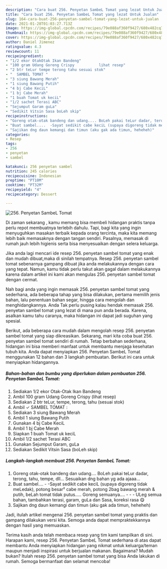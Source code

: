 ```yaml
---
description: "Cara buat 256. Penyetan SambeL Tomat yang lezat Untuk Jualan"
title: "Cara buat 256. Penyetan SambeL Tomat yang lezat Untuk Jualan"
slug: 164-cara-buat-256-penyetan-sambel-tomat-yang-lezat-untuk-jualan
date: 2021-01-28T01:03:27.713Z
image: https://img-global.cpcdn.com/recipes/79e088af360f9427/680x482cq70/256-penyetan-sambel-tomat-foto-resep-utama.jpg
thumbnail: https://img-global.cpcdn.com/recipes/79e088af360f9427/680x482cq70/256-penyetan-sambel-tomat-foto-resep-utama.jpg
cover: https://img-global.cpcdn.com/recipes/79e088af360f9427/680x482cq70/256-penyetan-sambel-tomat-foto-resep-utama.jpg
author: Daniel Jimenez
ratingvalue: 4.3
reviewcount: 11
recipeingredient:
- "1/2 ekor OtakOtak Ikan Bandeng"
- "100 gram Udang Goreng Crispy           lihat resep"
- "2 btr teLur tempe terong tahu sesuai stok"
- "  SAMBEL TOMAT "
- "3 siung Bawang Merah"
- "1 siung Bawang Putih"
- "4 bj Cabe KeciL"
- "1 bj Cabe Merah"
- "1 buah Tomat uk keciL"
- "1/2 sachet Terasi ABC"
- "Sejumput Garam guLa"
- "Sedikit Vitsin Sasa boLeh skip"
recipeinstructions:
- "Goreng otak-otak bandeng dan udang.... BoLeh pakai teLur dadar, terong, tahu, tempe, dll... Sesuaikan dng bahan yg ada ajaaa..."
- "Buat sambel....  -Sayat sedikit cabe keciL (supaya digoreng tidak meLedak), potong besar² cabe merah, potong 2bag bawang merah &amp; putih, beLah tomat tidak putus..... Goreng semuanya....   - ULeg semua bahan, tambahkan terasi, garam, guLa dan Sasa, koreksi rasa 😋"
- "Sajikan dng daun kemangi dan timun (aku gak ada timun, heheheh)"
categories:
- Resep
tags:
- 256
- penyetan
- sambel

katakunci: 256 penyetan sambel 
nutrition: 245 calories
recipecuisine: Indonesian
preptime: "PT10M"
cooktime: "PT32M"
recipeyield: "4"
recipecategory: Dessert

---
```



![256. Penyetan SambeL Tomat](https://img-global.cpcdn.com/recipes/79e088af360f9427/680x482cq70/256-penyetan-sambel-tomat-foto-resep-utama.jpg)

Di zaman  sekarang , kamu memang bisa membeli hidangan praktis tanpa perlu repot membuatnya terlebih dahulu. Tapi, bagi kita yang ingin menyuguhkan masakan terbaik kepada orang tercinta, maka kita memang lebih baik memasaknya dengan tangan sendiri. Pasalnya, memasak di rumah jauh lebih higienis serta bisa menyesuaikan dengan selera keluarga.

Jika anda lagi mencari ide resep 256. penyetan sambel tomat yang enak dan mudah dibuat,maka di sinilah tempatnya. Resep 256. penyetan sambel tomat  sebenarnya gampang dibuat jika anda melakukannya dengan cara yang tepat. Namun, kamu tidak perlu takut akan gagal dalam melakukannya 
karena dalam artikel ini kami akan mengulas 256. penyetan sambel tomat dengan cermat.  



Nah bagi anda yang ingin memasak 256. penyetan sambel tomat yang sederhana, ada beberapa tahap yang bisa dilakukan, pertama memilih jenis bahan, lalu penentuan bahan segar, hingga cara mengolah dan menghidangkannya. Anda Tak perlu pusing kalau hendak memasak 256. penyetan sambel tomat yang lezat di mana pun anda berada. Karena, asalkan kamu  tahu caranya, maka hidangan ini dapat jadi suguhan yang spesial.

Berikut, ada beberapa cara mudah dalam mengolah resep 256. penyetan sambel tomat yang siap dikreasikan. Sekarang, mari kita coba buat 256. penyetan sambel tomat sendiri di rumah. Tetap berbahan sederhana, hidangan ini bisa memberi manfaat untuk membantu menjaga kesehatan tubuh kita. Anda dapat menyiapkan 256. Penyetan SambeL Tomat menggunakan 12 bahan dan 3 langkah pembuatan. Berikut ini cara untuk menyiapkan hidangannya.

<!--inarticleads1-->

##### Bahan-bahan dan bumbu yang diperlukan dalam pembuatan 256. Penyetan SambeL Tomat:

1. Sediakan 1/2 ekor Otak-Otak Ikan Bandeng
1. Ambil 100 gram Udang Goreng Crispy           (lihat resep)
1. Sediakan 2 btr teLur, tempe, terong, tahu (sesuai stok)
1. Ambil  ✓ SAMBEL TOMAT :
1. Sediakan 3 siung Bawang Merah
1. Ambil 1 siung Bawang Putih
1. Gunakan 4 bj Cabe KeciL
1. Ambil 1 bj Cabe Merah
1. Siapkan 1 buah Tomat uk keciL
1. Ambil 1/2 sachet Terasi ABC
1. Gunakan Sejumput Garam, guLa
1. Sediakan Sedikit Vitsin Sasa (boLeh skip)




<!--inarticleads2-->

##### Langkah-langkah membuat 256. Penyetan SambeL Tomat:

1. Goreng otak-otak bandeng dan udang.... BoLeh pakai teLur dadar, terong, tahu, tempe, dll... Sesuaikan dng bahan yg ada ajaaa...
1. Buat sambel....  - -Sayat sedikit cabe keciL (supaya digoreng tidak meLedak), potong besar² cabe merah, potong 2bag bawang merah &amp; putih, beLah tomat tidak putus..... Goreng semuanya....  -  - - ULeg semua bahan, tambahkan terasi, garam, guLa dan Sasa, koreksi rasa 😋
1. Sajikan dng daun kemangi dan timun (aku gak ada timun, heheheh)




Jadi, itulah artikel mengenai  256. penyetan sambel tomat  yang praktis dan gampang dilakukan versi kita. Semoga anda dapat mempraktekkannya dengan hasil yang memuaskan. 

Terima kasih anda telah membaca resep yang tim kami tampilkan di sini. Harapan kami, resep  256. Penyetan SambeL Tomat sederhana di atas dapat membantu Anda menyiapkan hidangan yang nikmat untuk keluarga/teman maupun menjadi inspirasi untuk berjualan makanan. Bagaimana? Mudah bukan? Itulah resep 256. penyetan sambel tomat yang bisa Anda lakukan di rumah. Semoga bermanfaat dan selamat mencoba!

